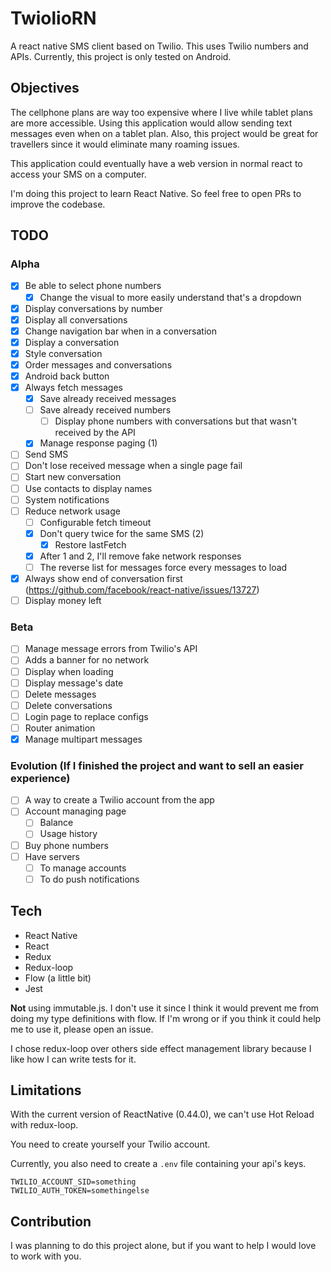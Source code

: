 # TwiolioRN
A react native SMS client based on Twilio. This uses Twilio numbers and APIs.
Currently, this project is only tested on Android.

## Objectives
The cellphone plans are way too expensive where I live while tablet plans are more
accessible. Using this application would allow sending text messages even when on a tablet plan. Also, this project would be great for travellers since it would eliminate many
roaming issues.

This application could eventually have a web version in normal react to access your SMS on a computer.

I'm doing this project to learn React Native. So feel free to open PRs to improve
the codebase.

## TODO
### Alpha
- [x] Be able to select phone numbers
  - [x] Change the visual to more easily understand that's a dropdown
- [x] Display conversations by number
- [x] Display all conversations
- [x] Change navigation bar when in a conversation
- [x] Display a conversation
- [x] Style conversation
- [x] Order messages and conversations
- [x] Android back button
- [x] Always fetch messages
  - [x] Save already received messages
  - [ ] Save already received numbers
    - [ ] Display phone numbers with conversations but that wasn't received by the API
  - [x] Manage response paging (1)
- [ ] Send SMS
- [ ] Don't lose received message when a single page fail
- [ ] Start new conversation
- [ ] Use contacts to display names
- [ ] System notifications
- [ ] Reduce network usage
  - [ ] Configurable fetch timeout
  - [x] Don't query twice for the same SMS (2)
    - [x] Restore lastFetch
  - [x] After 1 and 2, I'll remove fake network responses
  - [ ] The reverse list for messages force every messages to load
- [x] Always show end of conversation first (https://github.com/facebook/react-native/issues/13727)
- [ ] Display money left

### Beta
- [ ] Manage message errors from Twilio's API
- [ ] Adds a banner for no network
- [ ] Display when loading
- [ ] Display message's date
- [ ] Delete messages
- [ ] Delete conversations
- [ ] Login page to replace configs
- [ ] Router animation
- [x] Manage multipart messages

### Evolution (If I finished the project and want to sell an easier experience)
- [ ] A way to create a Twilio account from the app
- [ ] Account managing page
  - [ ] Balance
  - [ ] Usage history
- [ ] Buy phone numbers
- [ ] Have servers
  - [ ] To manage accounts
  - [ ] To do push notifications

## Tech
- React Native
- React
- Redux
- Redux-loop
- Flow (a little bit)
- Jest

**Not** using immutable.js. I don't use it since I think it would prevent me from
doing my type definitions with flow. If I'm wrong or if you think it could help
me to use it, please open an issue.

I chose redux-loop over others side effect management library because I like how
I can write tests for it.

## Limitations
With the current version of ReactNative (0.44.0), we can't use Hot Reload with
redux-loop.

You need to create yourself your Twilio account.

Currently, you also need to create a `.env` file containing your api's keys.

```
TWILIO_ACCOUNT_SID=something
TWILIO_AUTH_TOKEN=somethingelse
```

## Contribution
I was planning to do this project alone, but if you want to help I would love to
work with you.
